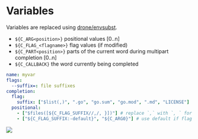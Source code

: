 # Variables

Variables are replaced using [drone/envsubst](https://github.com/drone/envsubst).

- `${C_ARG<position>}` positional values [0..n]
- `${C_FLAG_<flagname>}` flag values (if modified)
- `${C_PART<position>}` parts of the current word during multipart completion [0..n]
- `${C_CALLBACK}` the word currently being completed

```yaml
name: myvar
flags:
  --suffix=: file suffixes
completion:
  flag:
    suffix: ["$list(,)", ".go", "go.sum", "go.mod", ".md", "LICENSE"]
  positional:
    - ["$files([${C_FLAG_SUFFIX//,/, }])"] # replace `,` with `, ` for valid array syntax
    - ["${C_FLAG_SUFFIX:-default}", "${C_ARG0}"] # use default if flag is not set
```

![](./variables.cast)

